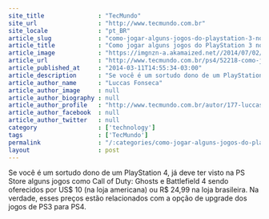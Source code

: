 ```yaml
---
site_title               : "TecMundo"
site_url                 : "http://www.tecmundo.com.br"
site_locale              : "pt_BR"
article_slug             : "como-jogar-alguns-jogos-do-playstation-3-no-playstation-4"
article_title            : "Como jogar alguns jogos do PlayStation 3 no PlayStation 4"
article_image            : "https://imgnzn-a.akamaized.net//2014/07/02/02105959871127-t1200x480.jpg"
article_url              : "http://www.tecmundo.com.br/ps4/52218-como-jogar-o-seu-game-de-playstation-3-no-playstation-4.htm"
article_published_at     : "2014-03-11T14:55:34-03:00"
article_description      : "Se você é um sortudo dono de um PlayStation 4, já deve ter visto na PS Store alguns jogos como Call of Duty: Ghosts e Battlefield 4 sendo oferecidos por US$ 10 (na loja americana) ou R$ 24,99 na loja brasileira. Na verdade, esses preços estão relacionados com a opção de upgrade dos jogos de PS3 para PS4."
article_author_name      : "Luccas Fonseca"
article_author_image     : null
article_author_biography : null
article_author_profile   : "http://www.tecmundo.com.br/autor/177-luccas-fonseca/"
article_author_facebook  : null
article_author_twitter   : null
category                 : ['technology']
tags                     : ['TecMundo']
permalink                : "/:categories/como-jogar-alguns-jogos-do-playstation-3-no-playstation-4/"
layout                   : post
---
```


Se você é um sortudo dono de um PlayStation 4, já deve ter visto na PS Store alguns jogos como Call of Duty: Ghosts e Battlefield 4 sendo oferecidos por US$ 10 (na loja americana) ou R$ 24,99 na loja brasileira. Na verdade, esses preços estão relacionados com a opção de upgrade dos jogos de PS3 para PS4.
